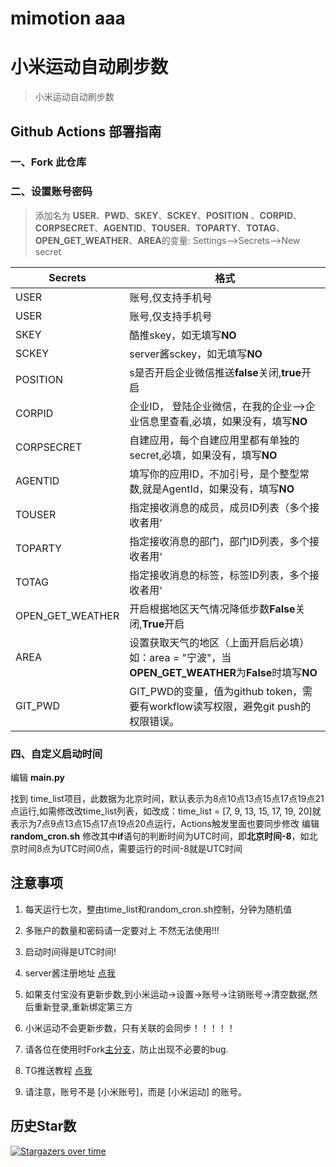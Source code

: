 # mimotion aaa

# 小米运动自动刷步数

> 小米运动自动刷步数

## Github Actions 部署指南

### 一、Fork 此仓库

### 二、设置账号密码
> 添加名为  **USER**、**PWD**、**SKEY**、**SCKEY**、**POSITION** 、**CORPID**、**CORPSECRET**、**AGENTID**、**TOUSER**、**TOPARTY**、**TOTAG**、**OPEN_GET_WEATHER**、**AREA**的变量: Settings-->Secrets-->New secret  

| Secrets |  格式  |
| -------- | ----- |
| USER |   账号,仅支持手机号|
| USER |   账号,仅支持手机号|
| SKEY |   酷推skey，如无填写**NO**|
| SCKEY |   server酱sckey，如无填写**NO**|
| POSITION |   s是否开启企业微信推送**false**关闭,**true**开启|
| CORPID |   企业ID， 登陆企业微信，在我的企业-->企业信息里查看,必填，如果没有，填写**NO**|
| CORPSECRET |   自建应用，每个自建应用里都有单独的secret,必填，如果没有，填写**NO**|
| AGENTID |   填写你的应用ID，不加引号，是个整型常数,就是AgentId，如果没有，填写**NO**|
| TOUSER |   指定接收消息的成员，成员ID列表（多个接收者用‘|’分隔，最多支持1000个）。特殊情况：指定为”@all”，则向该企业应用的全部成员发送，如果没有，填写**NO**|
| TOPARTY |   指定接收消息的部门，部门ID列表，多个接收者用‘|’分隔，最多支持100个。当touser为”@all”时填写”@all”，如果没有，填写**NO**|
| TOTAG |   指定接收消息的标签，标签ID列表，多个接收者用‘|’分隔，最多支持100个。当touser为”@all”时填写”@all”，如果没有，填写**NO**|
| OPEN_GET_WEATHER |   开启根据地区天气情况降低步数**False**关闭,**True**开启|
| AREA |   设置获取天气的地区（上面开启后必填）如：area = "宁波"，当**OPEN_GET_WEATHER**为**False**时填写**NO**|
| GIT_PWD |   GIT_PWD的变量，值为github token，需要有workflow读写权限，避免git push的权限错误。|



### 四、自定义启动时间

编辑 **main.py**

找到 time_list项目，此数据为北京时间，默认表示为8点10点13点15点17点19点21点运行,如需修改改time_list列表，如改成：time_list = [7, 9, 13, 15, 17, 19, 20]就表示为7点9点13点15点17点19点20点运行，Actions触发里面也要同步修改
编辑 **random_cron.sh**
修改其中**if**语句的判断时间为UTC时间，即**北京时间-8**，如北京时间8点为UTC时间0点，需要运行的时间-8就是UTC时间



## 注意事项

1. 每天运行七次，整由time_list和random_cron.sh控制，分钟为随机值

2. 多账户的数量和密码请一定要对上 不然无法使用!!!

3. 启动时间得是UTC时间!

4. server酱注册地址 [点我](https://sct.ftqq.com/)

5. 如果支付宝没有更新步数,到小米运动->设置->账号->注销账号->清空数据,然后重新登录,重新绑定第三方

6. 小米运动不会更新步数，只有关联的会同步！！！！！

7. 请各位在使用时Fork[主分支](https://github.com/xunichanghuan/mimotion/)，防止出现不必要的bug.

8. TG推送教程 [点我](./TG_PUSH.md)

9. 请注意，账号不是 [小米账号]，而是 [小米运动] 的账号。

## 历史Star数

[![Stargazers over time](https://starchart.cc/xunichanghuan/mimotion.svg)](https://starchart.cc/xunichanghuan/mimotion)
